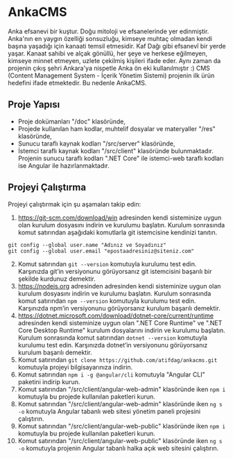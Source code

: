 # AnkaCMS
Anka efsanevi bir kuştur. Doğu mitoloji ve efsanelerinde yer edinmiştir. Anka'nın en yaygın özelliği sonsuzluğu, kimseye muhtaç olmadan kendi başına yaşadığı için kanaati temsil etmesidir. Kaf Dağı gibi efsanevî bir yerde yaşar. Kanaat sahibi ve alçak gönüllü, her şeye ve herkese eğilmeyen, kimseye minnet etmeyen, uzlete çekilmiş kişileri ifade eder. Aynı zaman da projenin çıkış şehri Ankara'ya nispetle Anka ön eki kullanılmıştır :) CMS (Content Management System - İçerik Yönetim Sistemi) projenin ilk ürün hedefini ifade etmektedir. Bu nedenle AnkaCMS.
## Proje Yapısı
- Proje dokümanları "/doc" klasöründe,
- Projede kullanılan ham kodlar, muhtelif dosyalar ve materyaller "/res" klasöründe,
- Sunucu taraflı kaynak kodları "/src/server" klasöründe,
- İstemci taraflı kaynak kodları "/src/client" klasöründe
bulunmaktadır.
Projenin sunucu taraflı kodları ".NET Core" ile istemci-web taraflı kodları ise Angular ile hazırlanmaktadır.
## Projeyi Çalıştırma
Projeyi çalıştırmak için şu aşamaları takip edin:
1. https://git-scm.com/download/win adresinden kendi sisteminize uygun olan kurulum dosyasını indirin ve kurulumu başlatın. Kurulum sonrasında komut satırından aşağıdaki komutlarla git istemcisine kendinizi tanıtın.
```
git config --global user.name "Adınız ve Soyadınız"
git config --global user.email "epostaadresiniz@siteniz.com"
```
2. Komut satırından ```git --version``` komutuyla kurulumu test edin. Karşınızda git’in versiyonunu görüyorsanız git istemcisini başarılı bir şekilde kurdunuz demektir.
3. https://nodejs.org adresinden adresinden kendi sisteminize uygun olan kurulum dosyasını indirin ve kurulumu başlatın. Kurulum sonrasında komut satırından ```npm --version``` komutuyla kurulumu test edin. Karşınızda npm’in versiyonunu görüyorsanız kurulum başarılı demektir.
4. https://dotnet.microsoft.com/download/dotnet-core/current/runtime adresinden kendi sisteminize uygun olan ".NET Core Runtime" ve ".NET Core Desktop Runtime" kurulum dosyalarını indirin ve kurulumu başlatın. Kurulum sonrasında komut satırından ```dotnet --version``` komutuyla kurulumu test edin. Karşınızda dotnet’in versiyonunu görüyorsanız kurulum başarılı demektir.
5. Komut satırından ```git clone https://github.com/atifdag/ankacms.git``` komutuyla projeyi bilgisayarınıza indirin.
6. Komut satırından ```npm i -g @angular/cli``` komutuyla "Angular CLI" paketini indirip kurun.
7. Komut satırından "/src/client/angular-web-admin" klasöründe iken ```npm i``` komutuyla bu projede kullanılan paketleri kurun.
8. Komut satırından "/src/client/angular-web-admin" klasöründe iken ```ng s -o``` komutuyla Angular tabanlı web sitesi yönetim paneli projesini çalıştırın.
9. Komut satırından "/src/client/angular-web-public" klasöründe iken ```npm i``` komutuyla bu projede kullanılan paketleri kurun.
10. Komut satırından "/src/client/angular-web-public" klasöründe iken ```ng s -o``` komutuyla projenin Angular tabanlı halka açık web sitesini çalıştırın.
